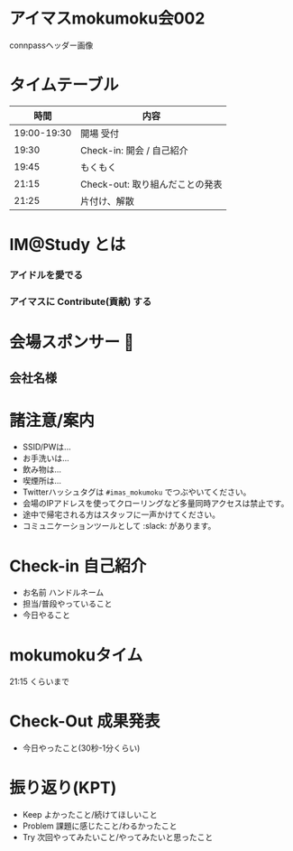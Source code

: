 # アイマスmokumoku会002

connpassヘッダー画像

# タイムテーブル

| 時間        | 内容                            |
| ----------- | ------------------------------- |
| 19:00-19:30 | 開場 受付                       |
| 19:30       | Check-in: 開会 / 自己紹介       |
| 19:45       | もくもく                        |
| 21:15       | Check-out: 取り組んだことの発表 |
| 21:25       | 片付け、解散                    |

# IM@Study とは

### アイドルを愛でる
### アイマスに Contribute(貢献) する

# 会場スポンサー :clap:

## 会社名様

# 諸注意/案内

- SSID/PWは...
- お手洗いは...
- 飲み物は...
- 喫煙所は...
- Twitterハッシュタグは `#imas_mokumoku` でつぶやいてください。
- 会場のIPアドレスを使ってクローリングなど多量同時アクセスは禁止です。
- 途中で帰宅される方はスタッフに一声かけてください。
- コミュニケーションツールとして :slack: があります。

# Check-in 自己紹介

- お名前 ハンドルネーム
- 担当/普段やっていること
- 今日やること

# mokumokuタイム

21:15 くらいまで

# Check-Out 成果発表

- 今日やったこと(30秒-1分くらい)

# 振り返り(KPT)

- Keep よかったこと/続けてほしいこと
- Problem 課題に感じたこと/わるかったこと
- Try 次回やってみたいこと/やってみたいと思ったこと

